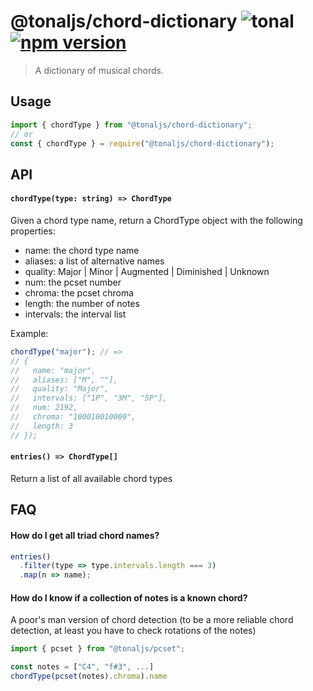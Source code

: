# @tonaljs/chord-dictionary ![tonal](https://img.shields.io/badge/@tonaljs-chord_dictionary-yellow.svg?style=flat-square) [![npm version](https://img.shields.io/npm/v/@tonaljs/chord-dictionary.svg?style=flat-square)](https://www.npmjs.com/package/@tonaljs/chord-dictionary)

> A dictionary of musical chords.

## Usage

```js
import { chordType } from "@tonaljs/chord-dictionary";
// or
const { chordType } = require("@tonaljs/chord-dictionary");
```

## API

#### `chordType(type: string) => ChordType`

Given a chord type name, return a ChordType object with the following properties:

- name: the chord type name
- aliases: a list of alternative names
- quality: Major | Minor | Augmented | Diminished | Unknown
- num: the pcset number
- chroma: the pcset chroma
- length: the number of notes
- intervals: the interval list

Example:

```js
chordType("major"); // =>
// {
//   name: "major",
//   aliases: ["M", ""],
//   quality: "Major",
//   intervals: ["1P", "3M", "5P"],
//   num: 2192,
//   chroma: "100010010000",
//   length: 3
// });
```

#### `entries() => ChordType[]`

Return a list of all available chord types

## FAQ

#### How do I get all triad chord names?

```js
entries()
  .filter(type => type.intervals.length === 3)
  .map(n => name);
```

#### How do I know if a collection of notes is a known chord?

A poor's man version of chord detection (to be a more reliable chord detection, at least you have to check rotations of the notes)

```js
import { pcset } from "@tonaljs/pcset";

const notes = ["C4", "f#3", ...]
chordType(pcset(notes).chroma).name
```
